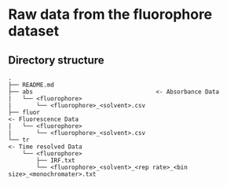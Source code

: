 # Raw data from the fluorophore dataset

## Directory structure

```
.
├── README.md
├── abs                                   <- Absorbance Data
|   └── <fluorophore>
|       └── <fluorophore>_<solvent>.csv
├── fluor																	<- Fluorescence Data
|   └── <fluorophore>
|       └── <fluorophore>_<solvent>.csv
└── tr																		<- Time resolved Data
    └── <fluorophore>
        ├── IRF.txt
        └── <fluorophore>_<solvent>_<rep rate>_<bin size>_<monochromater>.txt
```

